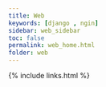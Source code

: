 ```yaml
---
title: Web
keywords: [django , ngin] 
sidebar: web_sidebar
toc: false
permalink: web_home.html
folder: web
---
```


{% include links.html %}
